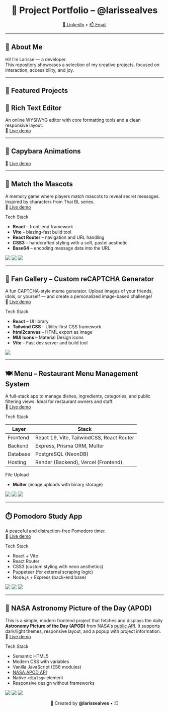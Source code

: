 <h1 align="center">🚀 Project Portfolio – @larissealves</h1>

<p align="center">
  <a href="https://www.linkedin.com/in/larissealves" target="_blank">🔗 LinkedIn</a> •
  <a href="mailto:larissealves.dev@gmail.com">📫 Email</a>
</p>

---

## 👋 About Me

Hi! I’m Larisse — a developer.  
This repository showcases a selection of my creative projects, focused on interaction, accessibility, and joy.

---

## 🌟 Featured Projects

## 📝 Rich Text Editor  
An online WYSIWYG editor with core formatting tools and a clean responsive layout.  
🔗 [Live demo](https://richtexteditor-js-html.netlify.app/)

---

## 🦫 Capybara Animations  
🔗 [Live demo](https://animation-sable-rho.vercel.app/)

---

## 🧸 Match the Mascots  
A memory game where players match mascots to reveal secret messages. Inspired by characters from Thai BL series.  
🔗 [Live demo](https://match-the-mascots-for-sale.vercel.app) <br>

Tech Stack
- **React** – front-end framework
- **Vite** – blazing-fast build tool
- **React Router** – navigation and URL handling
- **CSS3** – handcrafted styling with a soft, pastel aesthetic
- **Base64** – encoding message data into the URL

<p>
  <img src="https://github.com/larissealves/Portifolio/blob/main/readme%20screenshots/Match%20the%20Mascots-img-01.png" />
  <img src="https://github.com/larissealves/Portifolio/blob/main/readme%20screenshots/Match%20the%20Mascots-img-02.png" />
  <img src="https://github.com/larissealves/Portifolio/blob/main/readme%20screenshots/Match%20the%20Mascots-img-03.png" />
</p>

---

## 🧩 Fan Gallery – Custom reCAPTCHA Generator  
A fun CAPTCHA-style meme generator. Upload images of your friends, idols, or yourself — and create a personalized image-based challenge!  
🔗 [Live demo](https://fan-gallery.vercel.app/) <br>

Tech Stack
- **React** – UI library
- **Tailwind CSS** – Utility-first CSS framework
- **html2canvas** – HTML export as image
- **MUI Icons** – Material Design icons
- **Vite** – Fast dev server and build tool

<img src="https://github.com/larissealves/Portifolio/blob/main/readme%20screenshots/Fan-Gallery-Screenshots.png" />

---

## 🍽️ Menu – Restaurant Menu Management System  
A full-stack app to manage dishes, ingredients, categories, and public filtering views. Ideal for restaurant owners and staff.  
🔗 [Live demo](https://menu-flax-six.vercel.app/)

Tech Stack <br>

| Layer      | Stack                                        |
|------------|-----------------------------------------------|
| Frontend   | React 19, Vite, TailwindCSS, React Router     |
| Backend    | Express, Prisma ORM, Multer                   |
| Database   | PostgreSQL (NeonDB)                           |
| Hosting    | Render (Backend), Vercel (Frontend)           |

File Upload
- **Multer** (image uploads with binary storage)


<p>
  <img src="https://github.com/larissealves/Portifolio/blob/main/readme%20screenshots/Menu%20%E2%80%93%20img-01.png"/>
  <img src="https://github.com/larissealves/Portifolio/blob/main/readme%20screenshots/Menu%20%E2%80%93%20img-02.png" />
  <img src="https://github.com/larissealves/Portifolio/blob/main/readme%20screenshots/Menu%20%E2%80%93%20img-03.png" />
</p>

---

## ⏱️ Pomodoro Study App  
A peaceful and distraction-free Pomodoro timer.  
🔗 [Live demo](https://companion-study-room-react.vercel.app/) <br>

Tech Stack
- React + Vite
- React Router
- CSS3 (custom styling with neon aesthetics)
- Puppeteer (for external scraping logic)
- Node.js + Express (back-end base)

<p>
  <img src="https://github.com/larissealves/Portifolio/blob/main/readme%20screenshots/Pomodoro-img-01.png" />
  <img src="https://github.com/larissealves/Portifolio/blob/main/readme%20screenshots/Pomodoro-img-02.png" />
  <img src="https://github.com/larissealves/Portifolio/blob/main/readme%20screenshots/Pomodoro-img-03.png" />
</p>

---

## 🌌 NASA Astronomy Picture of the Day (APOD)

This is a simple, modern frontend project that fetches and displays the daily **Astronomy Picture of the Day (APOD)** from NASA's [public API](https://api.nasa.gov/). It supports dark/light themes, responsive layout, and a popup with project information.
<br>
🔗 [Live demo](https://nasa-api-topaz.vercel.app/) <br>

Tech Stack
- Semantic HTML5
- Modern CSS with variables
- Vanilla JavaScript (ES6 modules)
- [NASA APOD API](https://api.nasa.gov/)
- Native `<dialog>` element
- Responsive design without frameworks

<p>
  <img src="https://github.com/larissealves/Portifolio/blob/main/readme%20screenshots/nasa%20-%20apodo/apodo-01.png" />
  <img src="https://github.com/larissealves/Portifolio/blob/main/readme%20screenshots/nasa%20-%20apodo/apodo-02.png" />
  <img src="https://github.com/larissealves/Portifolio/blob/main/readme%20screenshots/nasa%20-%20apodo/apodo-03.png" />
</p>

<p align="center">
  💜 Created by <strong>@larissealves</strong> • :D
</p>
